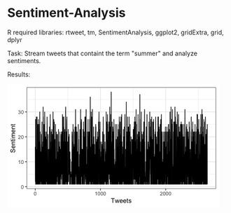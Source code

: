 # Sentiment-Analysis

R required libraries: rtweet, tm, SentimentAnalysis, ggplot2, gridExtra, grid, dplyr

Task: Stream tweets that containt the term "summer" and analyze sentiments.

Results:

![plot1](/Plots/1_plotSentiment.png)

